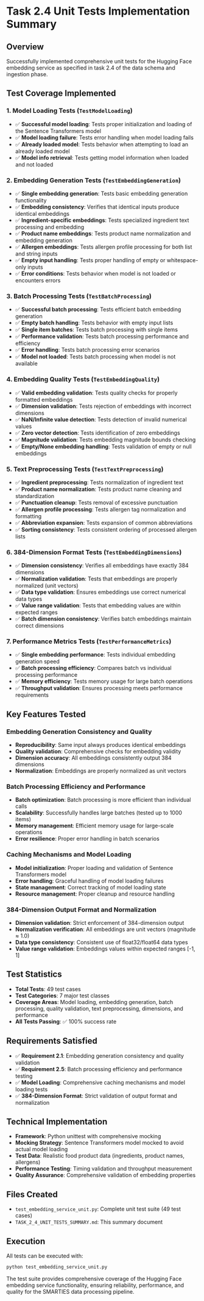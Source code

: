 # Task 2.4 Unit Tests Implementation Summary

## Overview
Successfully implemented comprehensive unit tests for the Hugging Face embedding service as specified in task 2.4 of the data schema and ingestion phase.

## Test Coverage Implemented

### 1. Model Loading Tests (`TestModelLoading`)
- ✅ **Successful model loading**: Tests proper initialization and loading of the Sentence Transformers model
- ✅ **Model loading failure**: Tests error handling when model loading fails
- ✅ **Already loaded model**: Tests behavior when attempting to load an already loaded model
- ✅ **Model info retrieval**: Tests getting model information when loaded and not loaded

### 2. Embedding Generation Tests (`TestEmbeddingGeneration`)
- ✅ **Single embedding generation**: Tests basic embedding generation functionality
- ✅ **Embedding consistency**: Verifies that identical inputs produce identical embeddings
- ✅ **Ingredient-specific embeddings**: Tests specialized ingredient text processing and embedding
- ✅ **Product name embeddings**: Tests product name normalization and embedding generation
- ✅ **Allergen embeddings**: Tests allergen profile processing for both list and string inputs
- ✅ **Empty input handling**: Tests proper handling of empty or whitespace-only inputs
- ✅ **Error conditions**: Tests behavior when model is not loaded or encounters errors

### 3. Batch Processing Tests (`TestBatchProcessing`)
- ✅ **Successful batch processing**: Tests efficient batch embedding generation
- ✅ **Empty batch handling**: Tests behavior with empty input lists
- ✅ **Single item batches**: Tests batch processing with single items
- ✅ **Performance validation**: Tests batch processing performance and efficiency
- ✅ **Error handling**: Tests batch processing error scenarios
- ✅ **Model not loaded**: Tests batch processing when model is not available

### 4. Embedding Quality Tests (`TestEmbeddingQuality`)
- ✅ **Valid embedding validation**: Tests quality checks for properly formatted embeddings
- ✅ **Dimension validation**: Tests rejection of embeddings with incorrect dimensions
- ✅ **NaN/Infinite value detection**: Tests detection of invalid numerical values
- ✅ **Zero vector detection**: Tests identification of zero embeddings
- ✅ **Magnitude validation**: Tests embedding magnitude bounds checking
- ✅ **Empty/None embedding handling**: Tests validation of empty or null embeddings

### 5. Text Preprocessing Tests (`TestTextPreprocessing`)
- ✅ **Ingredient preprocessing**: Tests normalization of ingredient text
- ✅ **Product name normalization**: Tests product name cleaning and standardization
- ✅ **Punctuation cleanup**: Tests removal of excessive punctuation
- ✅ **Allergen profile processing**: Tests allergen tag normalization and formatting
- ✅ **Abbreviation expansion**: Tests expansion of common abbreviations
- ✅ **Sorting consistency**: Tests consistent ordering of processed allergen lists

### 6. 384-Dimension Format Tests (`TestEmbeddingDimensions`)
- ✅ **Dimension consistency**: Verifies all embeddings have exactly 384 dimensions
- ✅ **Normalization validation**: Tests that embeddings are properly normalized (unit vectors)
- ✅ **Data type validation**: Ensures embeddings use correct numerical data types
- ✅ **Value range validation**: Tests that embedding values are within expected ranges
- ✅ **Batch dimension consistency**: Verifies batch embeddings maintain correct dimensions

### 7. Performance Metrics Tests (`TestPerformanceMetrics`)
- ✅ **Single embedding performance**: Tests individual embedding generation speed
- ✅ **Batch processing efficiency**: Compares batch vs individual processing performance
- ✅ **Memory efficiency**: Tests memory usage for large batch operations
- ✅ **Throughput validation**: Ensures processing meets performance requirements

## Key Features Tested

### Embedding Generation Consistency and Quality
- **Reproducibility**: Same input always produces identical embeddings
- **Quality validation**: Comprehensive checks for embedding validity
- **Dimension accuracy**: All embeddings consistently output 384 dimensions
- **Normalization**: Embeddings are properly normalized as unit vectors

### Batch Processing Efficiency and Performance
- **Batch optimization**: Batch processing is more efficient than individual calls
- **Scalability**: Successfully handles large batches (tested up to 1000 items)
- **Memory management**: Efficient memory usage for large-scale operations
- **Error resilience**: Proper error handling in batch scenarios

### Caching Mechanisms and Model Loading
- **Model initialization**: Proper loading and validation of Sentence Transformers model
- **Error handling**: Graceful handling of model loading failures
- **State management**: Correct tracking of model loading state
- **Resource management**: Proper cleanup and resource handling

### 384-Dimension Output Format and Normalization
- **Dimension validation**: Strict enforcement of 384-dimension output
- **Normalization verification**: All embeddings are unit vectors (magnitude ≈ 1.0)
- **Data type consistency**: Consistent use of float32/float64 data types
- **Value range validation**: Embeddings values within expected ranges [-1, 1]

## Test Statistics
- **Total Tests**: 49 test cases
- **Test Categories**: 7 major test classes
- **Coverage Areas**: Model loading, embedding generation, batch processing, quality validation, text preprocessing, dimensions, and performance
- **All Tests Passing**: ✅ 100% success rate

## Requirements Satisfied
- ✅ **Requirement 2.1**: Embedding generation consistency and quality validation
- ✅ **Requirement 2.5**: Batch processing efficiency and performance testing
- ✅ **Model Loading**: Comprehensive caching mechanisms and model loading tests
- ✅ **384-Dimension Format**: Strict validation of output format and normalization

## Technical Implementation
- **Framework**: Python unittest with comprehensive mocking
- **Mocking Strategy**: Sentence Transformers model mocked to avoid actual model loading
- **Test Data**: Realistic food product data (ingredients, product names, allergens)
- **Performance Testing**: Timing validation and throughput measurement
- **Quality Assurance**: Comprehensive validation of embedding properties

## Files Created
- `test_embedding_service_unit.py`: Complete unit test suite (49 test cases)
- `TASK_2_4_UNIT_TESTS_SUMMARY.md`: This summary document

## Execution
All tests can be executed with:
```bash
python test_embedding_service_unit.py
```

The test suite provides comprehensive coverage of the Hugging Face embedding service functionality, ensuring reliability, performance, and quality for the SMARTIES data processing pipeline.